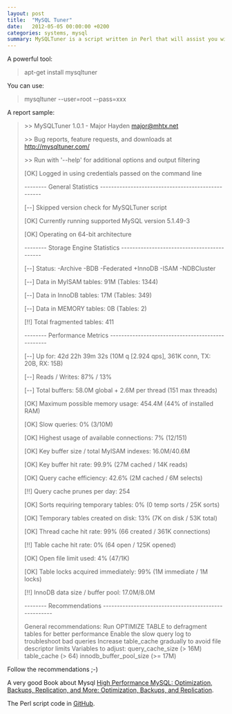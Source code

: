 ```yaml
---
layout: post
title:  "MySQL Tuner"
date:   2012-05-05 00:00:00 +0200
categories: systems, mysql
summary: MySQLTuner is a script written in Perl that will assist you with your MySQL configuration and make recommendations for increased performance and stability.
---
```


A powerful tool:

> apt-get install mysqltuner

You can use:

> mysqltuner --user=root --pass=xxx

A report sample:

>  \>\>  MySQLTuner 1.0.1 - Major Hayden <major@mhtx.net>
>
>  \>\>  Bug reports, feature requests, and downloads at http://mysqltuner.com/
>
>  \>\>  Run with '--help' for additional options and output filtering
>
> [OK] Logged in using credentials passed on the command line
>
> 
> -------- General Statistics --------------------------------------------------
>
> [--] Skipped version check for MySQLTuner script
>
> [OK] Currently running supported MySQL version 5.1.49-3
>
> [OK] Operating on 64-bit architecture
> 
> -------- Storage Engine Statistics -------------------------------------------
>
> [--] Status: -Archive -BDB -Federated +InnoDB -ISAM -NDBCluster 
>
> [--] Data in MyISAM tables: 91M (Tables: 1344)
>
> [--] Data in InnoDB tables: 17M (Tables: 349)
>
> [--] Data in MEMORY tables: 0B (Tables: 2)
>
> [!!] Total fragmented tables: 411
> 
> -------- Performance Metrics -------------------------------------------------
>
> [--] Up for: 42d 22h 39m 32s (10M q [2.924 qps], 361K conn, TX: 20B, RX: 15B)
>
> [--] Reads / Writes: 87% / 13%
>
> [--] Total buffers: 58.0M global + 2.6M per thread (151 max threads)
>
> [OK] Maximum possible memory usage: 454.4M (44% of installed RAM)
>
> [OK] Slow queries: 0% (3/10M)
>
> [OK] Highest usage of available connections: 7% (12/151)
>
> [OK] Key buffer size / total MyISAM indexes: 16.0M/40.6M
>
> [OK] Key buffer hit rate: 99.9% (27M cached / 14K reads)
>
> [OK] Query cache efficiency: 42.6% (2M cached / 6M selects)
>
> [!!] Query cache prunes per day: 254
>
> [OK] Sorts requiring temporary tables: 0% (0 temp sorts / 25K sorts)
>
> [OK] Temporary tables created on disk: 13% (7K on disk / 53K total)
>
> [OK] Thread cache hit rate: 99% (66 created / 361K connections)
>
> [!!] Table cache hit rate: 0% (64 open / 125K opened)
>
> [OK] Open file limit used: 4% (47/1K)
>
> [OK] Table locks acquired immediately: 99% (1M immediate / 1M locks)
>
> [!!] InnoDB data size / buffer pool: 17.0M/8.0M
> 
> -------- Recommendations -----------------------------------------------------
>
> General recommendations:
>     Run OPTIMIZE TABLE to defragment tables for better performance
>     Enable the slow query log to troubleshoot bad queries
>     Increase table_cache gradually to avoid file descriptor limits
> Variables to adjust:
>     query_cache_size (> 16M)
>     table_cache (> 64)
>     innodb_buffer_pool_size (>= 17M)

Follow the recommendations ;-)

A very good Book about Mysql [High Performance MySQL: Optimization, Backups, Replication, and More: Optimization, Backups, and Replication][book].

The Perl script code in [GitHub][github].


[book]: http://www.amazon.es/High-Performance-MySQL-Optimization-Replication/dp/1449314287/ref=sr_1_1?ie=UTF8&qid=1336215569&sr=8-1
[github]: https://github.com/rackerhacker/MySQLTuner-perl
